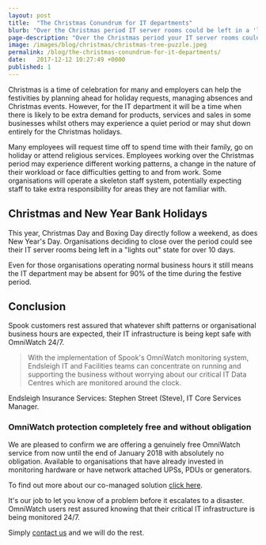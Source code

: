 ```yaml
---
layout: post
title:  "The Christmas Conundrum for IT departments"
blurb: "Over the Christmas period IT server rooms could be left in a 'lights out' state for over 10 days."
page-description: "Over the Christmas period your IT server rooms could be left in a 'lights out' state for over 10 days."
image: /images/blog/christmas/christmas-tree-puzzle.jpeg
permalink: /blog/the-christmas-conundrum-for-it-departments/
date:   2017-12-12 10:27:49 +0000
published: 1
---
```

Christmas is a time of celebration for many and employers can help the festivities by planning ahead for holiday requests, managing absences and Christmas events. However, for the IT department it will be a time when there is likely to be extra demand for products, services and sales in some businesses whilst others may experience a quiet period or may shut down entirely for the Christmas holidays.

Many employees will request time off to spend time with their family, go on holiday or attend religious services. Employees working over the Christmas period may experience different working patterns, a change in the nature of their workload or face difficulties getting to and from work. Some organisations will operate a skeleton staff system, potentially expecting staff to take extra responsibility for areas they are not familiar with.

## Christmas and New Year Bank Holidays
This year, Christmas Day and Boxing Day directly follow a weekend, as does New Year's Day. Organisations deciding to close over the period could see their IT server rooms being left in a "lights out" state for over 10 days.

Even for those organisations operating normal business hours it still means the IT department may be absent for 90% of the time during the festive period.

## Conclusion
Spook customers rest assured that whatever shift patterns or organisational business hours are expected, their IT infrastructure is being kept safe with OmniWatch 24/7. 

> With the implementation of Spook's OmniWatch monitoring system, Endsleigh IT and Facilities teams can concentrate on running and supporting the business without worrying about our critical IT Data Centres which are monitored around the clock.

Endsleigh Insurance Services: Stephen Street (Steve), IT Core Services Manager.

### OmniWatch protection completely free and without obligation
We are pleased to confirm we are offering a genuinely free OmniWatch service from now until the end of January 2018 with absolutely no obligation. Available to organisations that have already invested in monitoring hardware or have network attached UPSs, PDUs or generators. 

To find out more about our co-managed solution [click here](https://omni.watch/solution/comanaged).

It's our job to let you know of a problem before it escalates to a disaster. OmniWatch users rest assured knowing that their critical IT infrastructure is being monitored 24/7.

Simply [contact us](/contact) and we will do the rest.
